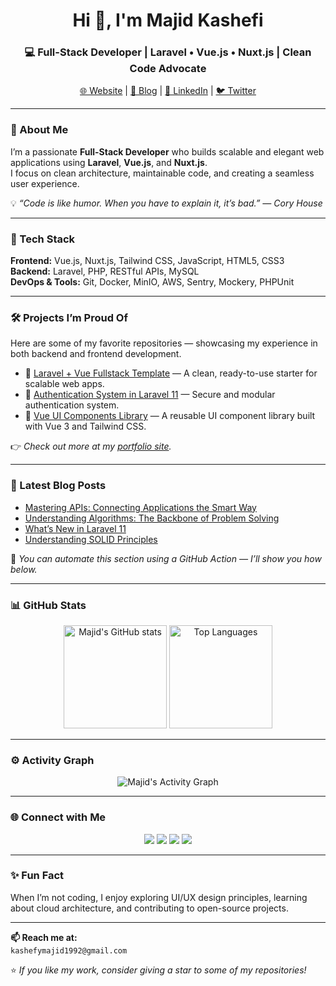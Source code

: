 <!-- 👋 Hi there — I'm Majid Kashefi -->
<h1 align="center">Hi 👋, I'm Majid Kashefi</h1>
<h3 align="center">💻 Full-Stack Developer | Laravel • Vue.js • Nuxt.js | Clean Code Advocate</h3>

<p align="center">
  <a href="https://kashefimajiddev.com">🌐 Website</a> |
  <a href="https://blog.kashefimajiddev.com">📝 Blog</a> |
  <a href="https://www.linkedin.com/in/kashefymajid">💼 LinkedIn</a> |
  <a href="https://twitter.com/majidkashefy1">🐦 Twitter</a>
</p>

---

### 🚀 About Me
I’m a passionate **Full-Stack Developer** who builds scalable and elegant web applications using **Laravel**, **Vue.js**, and **Nuxt.js**.  
I focus on clean architecture, maintainable code, and creating a seamless user experience.

💡 *“Code is like humor. When you have to explain it, it’s bad.” — Cory House*

---

### 🧠 Tech Stack
**Frontend:** Vue.js, Nuxt.js, Tailwind CSS, JavaScript, HTML5, CSS3  
**Backend:** Laravel, PHP, RESTful APIs, MySQL  
**DevOps & Tools:** Git, Docker, MinIO, AWS, Sentry, Mockery, PHPUnit  

---

### 🛠️ Projects I’m Proud Of
Here are some of my favorite repositories — showcasing my experience in both backend and frontend development.

- 🧩 [Laravel + Vue Fullstack Template](https://github.com/majidkashefy1/laravel-vue-template) — A clean, ready-to-use starter for scalable web apps.  
- 🔐 [Authentication System in Laravel 11](https://github.com/majidkashefy1/laravel-auth-system) — Secure and modular authentication system.  
- 🎨 [Vue UI Components Library](https://github.com/majidkashefy1/vue-components) — A reusable UI component library built with Vue 3 and Tailwind CSS.  

👉 *Check out more at my [portfolio site](https://kashefimajiddev.com/#projects).*

---

### 📝 Latest Blog Posts
<!-- BLOG-POST-LIST:START -->
- [Mastering APIs: Connecting Applications the Smart Way](https://blog.kashefimajiddev.com/mastering-apis.html)
- [Understanding Algorithms: The Backbone of Problem Solving](https://blog.kashefimajiddev.com/understanding-algorithms.html)
- [What’s New in Laravel 11](https://blog.kashefimajiddev.com/laravel-11-whats-new.html)
- [Understanding SOLID Principles](https://blog.kashefimajiddev.com/solid-principles.html)
<!-- BLOG-POST-LIST:END -->

📘 *You can automate this section using a GitHub Action — I’ll show you how below.*

---

### 📊 GitHub Stats
<p align="center">
  <img src="https://github-readme-stats.vercel.app/api?username=majidkashefy1&show_icons=true&theme=tokyonight" alt="Majid's GitHub stats" height="165" />
  <img src="https://github-readme-stats.vercel.app/api/top-langs/?username=majidkashefy1&layout=compact&theme=tokyonight" alt="Top Languages" height="165" />
</p>

---

### ⚙️ Activity Graph
<p align="center">
  <img src="https://github-readme-activity-graph.vercel.app/graph?username=majidkashefy1&theme=react-dark" alt="Majid's Activity Graph" />
</p>

---

### 🌐 Connect with Me
<p align="center">
  <a href="mailto:kashefymajid1992@gmail.com"><img src="https://img.shields.io/badge/Email-%23EA4335.svg?&style=for-the-badge&logo=gmail&logoColor=white" /></a>
  <a href="https://kashefimajiddev.com"><img src="https://img.shields.io/badge/Portfolio-%2312100E.svg?&style=for-the-badge&logo=google-chrome&logoColor=white" /></a>
  <a href="https://www.linkedin.com/in/kashefymajid"><img src="https://img.shields.io/badge/LinkedIn-%230077B5.svg?&style=for-the-badge&logo=linkedin&logoColor=white" /></a>
  <a href="https://github.com/majidkashefy1"><img src="https://img.shields.io/badge/GitHub-%23181717.svg?&style=for-the-badge&logo=github&logoColor=white" /></a>
</p>

---

### ✨ Fun Fact
When I’m not coding, I enjoy exploring UI/UX design principles, learning about cloud architecture, and contributing to open-source projects.

---

**📫 Reach me at:**  
`kashefymajid1992@gmail.com`

⭐ *If you like my work, consider giving a star to some of my repositories!*
